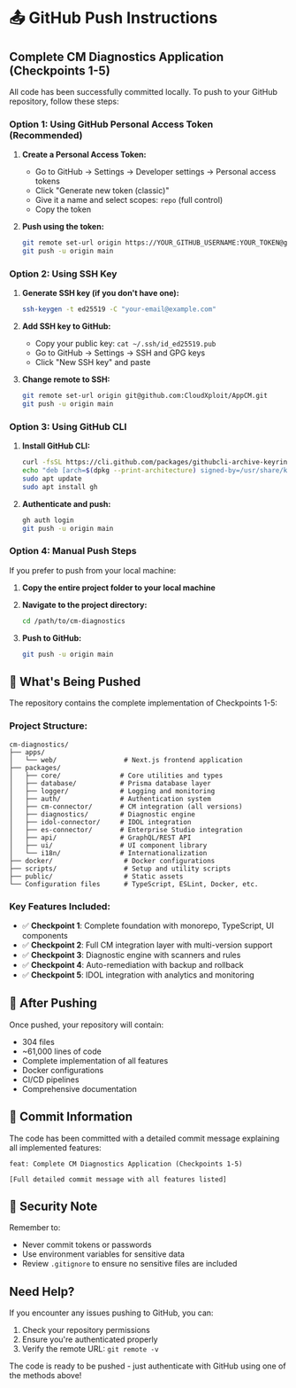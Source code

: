 # 📤 GitHub Push Instructions

## Complete CM Diagnostics Application (Checkpoints 1-5)

All code has been successfully committed locally. To push to your GitHub repository, follow these steps:

### Option 1: Using GitHub Personal Access Token (Recommended)

1. **Create a Personal Access Token:**
   - Go to GitHub → Settings → Developer settings → Personal access tokens
   - Click "Generate new token (classic)"
   - Give it a name and select scopes: `repo` (full control)
   - Copy the token

2. **Push using the token:**
   ```bash
   git remote set-url origin https://YOUR_GITHUB_USERNAME:YOUR_TOKEN@github.com/CloudXploit/AppCM.git
   git push -u origin main
   ```

### Option 2: Using SSH Key

1. **Generate SSH key (if you don't have one):**
   ```bash
   ssh-keygen -t ed25519 -C "your-email@example.com"
   ```

2. **Add SSH key to GitHub:**
   - Copy your public key: `cat ~/.ssh/id_ed25519.pub`
   - Go to GitHub → Settings → SSH and GPG keys
   - Click "New SSH key" and paste

3. **Change remote to SSH:**
   ```bash
   git remote set-url origin git@github.com:CloudXploit/AppCM.git
   git push -u origin main
   ```

### Option 3: Using GitHub CLI

1. **Install GitHub CLI:**
   ```bash
   curl -fsSL https://cli.github.com/packages/githubcli-archive-keyring.gpg | sudo dd of=/usr/share/keyrings/githubcli-archive-keyring.gpg
   echo "deb [arch=$(dpkg --print-architecture) signed-by=/usr/share/keyrings/githubcli-archive-keyring.gpg] https://cli.github.com/packages stable main" | sudo tee /etc/apt/sources.list.d/github-cli.list > /dev/null
   sudo apt update
   sudo apt install gh
   ```

2. **Authenticate and push:**
   ```bash
   gh auth login
   git push -u origin main
   ```

### Option 4: Manual Push Steps

If you prefer to push from your local machine:

1. **Copy the entire project folder to your local machine**
2. **Navigate to the project directory:**
   ```bash
   cd /path/to/cm-diagnostics
   ```

3. **Push to GitHub:**
   ```bash
   git push -u origin main
   ```

## 📁 What's Being Pushed

The repository contains the complete implementation of Checkpoints 1-5:

### Project Structure:
```
cm-diagnostics/
├── apps/
│   └── web/                 # Next.js frontend application
├── packages/
│   ├── core/               # Core utilities and types
│   ├── database/           # Prisma database layer
│   ├── logger/             # Logging and monitoring
│   ├── auth/               # Authentication system
│   ├── cm-connector/       # CM integration (all versions)
│   ├── diagnostics/        # Diagnostic engine
│   ├── idol-connector/     # IDOL integration
│   ├── es-connector/       # Enterprise Studio integration
│   ├── api/                # GraphQL/REST API
│   ├── ui/                 # UI component library
│   └── i18n/               # Internationalization
├── docker/                  # Docker configurations
├── scripts/                 # Setup and utility scripts
├── public/                  # Static assets
└── Configuration files      # TypeScript, ESLint, Docker, etc.
```

### Key Features Included:
- ✅ **Checkpoint 1**: Complete foundation with monorepo, TypeScript, UI components
- ✅ **Checkpoint 2**: Full CM integration layer with multi-version support
- ✅ **Checkpoint 3**: Diagnostic engine with scanners and rules
- ✅ **Checkpoint 4**: Auto-remediation with backup and rollback
- ✅ **Checkpoint 5**: IDOL integration with analytics and monitoring

## 🚀 After Pushing

Once pushed, your repository will contain:
- 304 files
- ~61,000 lines of code
- Complete implementation of all features
- Docker configurations
- CI/CD pipelines
- Comprehensive documentation

## 📝 Commit Information

The code has been committed with a detailed commit message explaining all implemented features:
```
feat: Complete CM Diagnostics Application (Checkpoints 1-5)

[Full detailed commit message with all features listed]
```

## 🔐 Security Note

Remember to:
- Never commit tokens or passwords
- Use environment variables for sensitive data
- Review `.gitignore` to ensure no sensitive files are included

## Need Help?

If you encounter any issues pushing to GitHub, you can:
1. Check your repository permissions
2. Ensure you're authenticated properly
3. Verify the remote URL: `git remote -v`

The code is ready to be pushed - just authenticate with GitHub using one of the methods above!